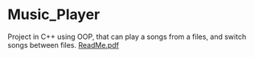 # Music_Player
Project in C++ using OOP, that can play a songs from a files, and switch songs between files.
[ReadMe.pdf](https://github.com/MahmoudHaje/Music_Player/files/11574536/ReadMe.pdf)

